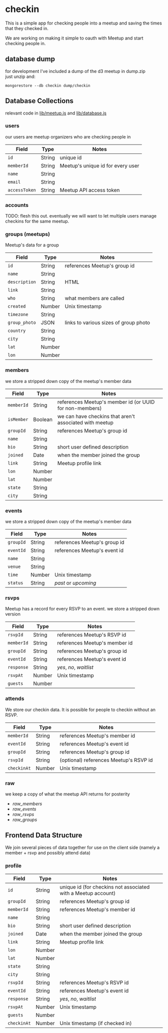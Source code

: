 checkin
=======

This is a simple app for checking people into a meetup and saving the times that they checked in.

We are working on making it simple to oauth with Meetup and start checking people in.


## database dump
for development I've included a dump of the d3 meetup in dump.zip  
just unzip and:
```
mongorestore --db checkin dump/checkin
```


## Database Collections
relevant code in [lib/meetup.js](https://github.com/enjalot/checkin/blob/master/lib/meetup.js) and [lib/database.js](https://github.com/enjalot/checkin/blob/master/lib/database.js)

### users
our users are meetup organizers who are checking people in

| Field      | Type   | Notes |
| ---------- | ------ | ----- |
| `id`       | String | unique id |
| `memberId` | String | Meetup's unique id for every user |
| `name`     | String ||
| `email`    | String ||
| `accessToken`| String | Meetup API access token |

### accounts
TODO: flesh this out. eventually we will want to let multiple users manage checkins for the same meetup. 

### groups (meetups)
Meetup's data for a group

| Field      | Type   | Notes |
| ---------- | ------ | ----- |
| `id`  | String | references Meetup's group id |
| `name`| String | |
| `description`| String | HTML |
| `link`| String | |
| `who`| String | what members are called |
| `created`| Number | Unix timestamp |
| `timezone`| String | |
| `group_photo`| JSON | links to various sizes of group photo|
| `country`| String | |
| `city`| String | |
| `lat`| Number | |
| `lon`| Number | |



### members
we store a stripped down copy of the meetup's member data

| Field      | Type   | Notes |
| ---------- | ------ | ----- |
| `memberId` | String | references Meetup's member id (or UUID for non-members)|
| `isMember` | Boolean | we can have checkins that aren't associated with meetup |
| `groupId`  | String | references Meetup's group id |
| `name`     | String ||
| `bio`      | String | short user defined description|
| `joined`   | Date   | when the member joined the group|
| `link`     | String | Meetup profile link|
| `lon`      | Number ||
| `lat`      | Number ||
| `state`    | String ||
| `city`     | String ||



### events
we store a stripped down copy of the meetup's member data

| Field      | Type   | Notes |
| ---------- | ------ | ----- |
| `groupId`  | String | references Meetup's group id |
| `eventId`  | String | references Meetup's event id |
| `name`     | String ||
| `venue`    | String ||
| `time`     | Number | Unix timestamp |
| `status`   | String | *past* or *upcoming* |

### rsvps
Meetup has a record for every RSVP to an event. we store a stripped down version

| Field      | Type   | Notes |
| ---------- | ------ | ----- |
| `rsvpId`   | String | references Meetup's RSVP id |
| `memberId` | String | references Meetup's member id |
| `groupId`  | String | references Meetup's group id |
| `eventId`  | String | references Meetup's event id |
| `response` | String | *yes*, *no*, *waitlist* |
| `rsvpAt`   | Number | Unix timestamp |
| `guests`   | Number |  |

### attends
We store our checkin data. It is possible for people to checkin without an RSVP.

| Field      | Type   | Notes |
| ---------- | ------ | ----- |
| `memberId` | String | references Meetup's member id | |
| `eventId`  | String | references Meetup's event id |
| `groupId`  | String | references Meetup's group id |
| `rsvpId`   | String | (optional) references Meetup's RSVP id |
| `checkinAt`| Number | Unix timestamp |


### raw
we keep a copy of what the meetup API returns for posterity  

- *raw_members*
- *raw_events*
- *raw_rsvps*
- *raw_groups*

## Frontend Data Structure
We join several pieces of data together for use on the client side (namely a member + rsvp and possibly attend data)

### profile
| Field      | Type   | Notes |
| ---------- | ------ | ----- |
| `id`       | String | unique id (for checkins not associated with a Meetup account)
| `groupId`  | String | references Meetup's group id |
| `memberId` | String | references Meetup's member id |
| `name`     | String ||
| `bio`      | String | short user defined description|
| `joined`   | Date   | when the member joined the group|
| `link`     | String | Meetup profile link|
| `lon`      | Number ||
| `lat`      | Number ||
| `state`    | String ||
| `city`     | String ||
| `rsvpId`   | String | references Meetup's RSVP id |
| `eventId`  | String | references Meetup's event id |
| `response` | String | *yes*, *no*, *waitlist* |
| `rsvpAt`   | Number | Unix timestamp |
| `guests`   | Number |  |
| `checkinAt`| Number | Unix timestamp (if checked in) |

